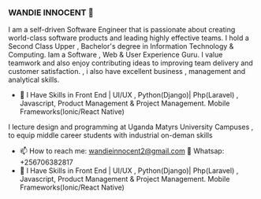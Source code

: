 ### WANDIE INNOCENT 👋
I am a self-driven Software Engineer that is passionate about creating world-class software products and leading highly effective teams. I hold a Second Class Upper , Bachelor's degree in Information Technology & Computing. Iam a Software , Web & User Experience Guru. I value teamwork and  also enjoy contributing ideas to improving team delivery and customer satisfaction. , i also have excellent business , management and analytical skills.

- 🔭 I Have Skills in Front End | UI/UX , Python(Django)| Php(Laravel) , Javascript, Product Management & Project Management. Mobile Frameworks(Ionic/React Native)

I lecture design and programming at Uganda Matyrs University Campuses , to equip middle career students with industrial on-deman skills 
- 📫 How to reach me: wandieinnocent2@gmail.com  💬  Whatsap: +256706382817
- 🔭 I Have Skills in Front End | UI/UX , Python(Django)| Php(Laravel) , Javascript, Product Management & Project Management. Mobile Frameworks(Ionic/React Native)


<!--
**wandieinnocents/wandieinnocents** is a ✨ _special_ ✨ repository because its `README.md` (this file) appears on your GitHub profile.

Here are some ideas to get you started:

- 🔭 I’m currently working on ...
- 🌱 I’m currently learning ...
- 👯 I’m looking to collaborate on ...
- 🤔 I’m looking for help with ...
- 💬 Ask me about ...
- 📫 How to reach me: ...
- 😄 Pronouns: ...
- ⚡ Fun fact: ...
-->

